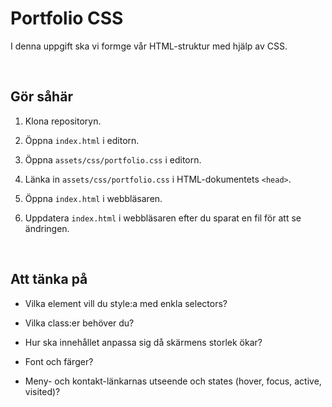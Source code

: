 # Portfolio CSS

I denna uppgift ska vi formge vår HTML-struktur med hjälp av CSS.

<br>

## Gör såhär

1. Klona repositoryn.

1. Öppna `index.html` i editorn.

1. Öppna `assets/css/portfolio.css` i editorn.

1. Länka in `assets/css/portfolio.css` i HTML-dokumentets `<head>`.

1. Öppna `index.html` i webbläsaren.

1. Uppdatera `index.html` i webbläsaren efter du sparat en fil för att se ändringen.

<br>

## Att tänka på

* Vilka element vill du style:a med enkla selectors?

* Vilka class:er behöver du?

* Hur ska innehållet anpassa sig då skärmens storlek ökar?

* Font och färger?

* Meny- och kontakt-länkarnas utseende och states (hover, focus, active, visited)?
